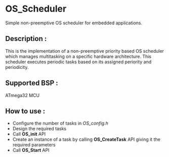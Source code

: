 # OS_Scheduler
Simple non-preemptive OS scheduler for embedded applications.

## Description : 
This is the implementation of a non-preemptive priority based OS scheduler which manages multitasking on a specific hardware architecture. 
This scheduler executes periodic tasks based on its assigned periority and periodicity.

## Supported BSP :
ATmega32 MCU

## How to use : 
- Configure the number of tasks in *OS_config.h*
- Design the required tasks 
- Call **OS_init** API 
- Create an instance of a task by calling **OS_CreateTask** API giving it the required parameters
- Call **OS_Start** API  
